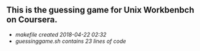 ## This is the guessing game for Unix Workbenbch on Coursera.
- *makefile created 2018-04-22 02:32*
- *guessinggame.sh contains 23 lines of code*
